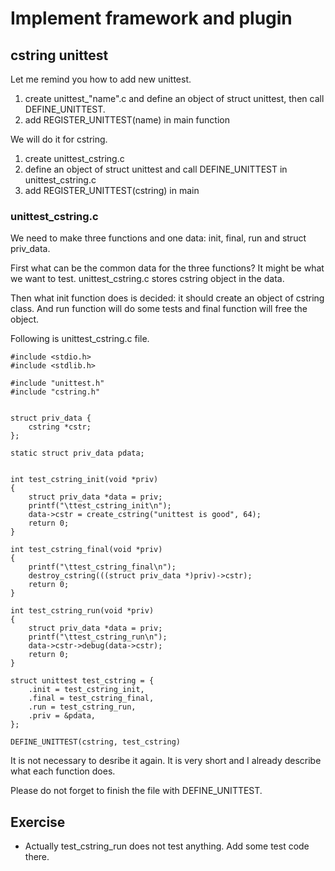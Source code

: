# Implement framework and plugin

## cstring unittest

Let me remind you how to add new unittest.
1. create unittest_"name".c and define an object of struct unittest, then call DEFINE_UNITTEST.
2. add REGISTER_UNITTEST(name) in main function

We will do it for cstring.
1. create unittest_cstring.c
2. define an object of struct unittest and call DEFINE_UNITTEST in unittest_cstring.c
3. add REGISTER_UNITTEST(cstring) in main

### unittest_cstring.c

We need to make three functions and one data: init, final, run and struct priv_data.

First what can be the common data for the three functions?
It might be what we want to test.
unittest_cstring.c stores cstring object in the data.

Then what init function does is decided: it should create an object of cstring class.
And run function will do some tests and final function will free the object.

Following is unittest_cstring.c file.

```
#include <stdio.h>
#include <stdlib.h>

#include "unittest.h"
#include "cstring.h"


struct priv_data {
	cstring *cstr;
};

static struct priv_data pdata;


int test_cstring_init(void *priv)
{
	struct priv_data *data = priv;
	printf("\ttest_cstring_init\n");
	data->cstr = create_cstring("unittest is good", 64);
	return 0;
}

int test_cstring_final(void *priv)
{
	printf("\ttest_cstring_final\n");
	destroy_cstring(((struct priv_data *)priv)->cstr);
	return 0;
}

int test_cstring_run(void *priv)
{
	struct priv_data *data = priv;
	printf("\ttest_cstring_run\n");
	data->cstr->debug(data->cstr);
	return 0;
}

struct unittest test_cstring = {
	.init = test_cstring_init,
	.final = test_cstring_final,
	.run = test_cstring_run,
	.priv = &pdata,
};

DEFINE_UNITTEST(cstring, test_cstring)
```

It is not necessary to desribe it again.
It is very short and I already describe what each function does.

Please do not forget to finish the file with DEFINE_UNITTEST.


## Exercise
* Actually test_cstring_run does not test anything. Add some test code there.
